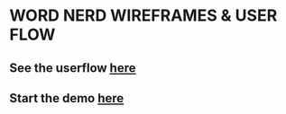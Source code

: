 # WORD NERD WIREFRAMES & USER FLOW

## See the userflow [here](https://gist.github.com/josno/62d420b0b4ec904c75a76c5618e35865)

## Start the demo [here](https://josno.github.io/word-nerd-wireframes/one-home-page-sign-up.html)
